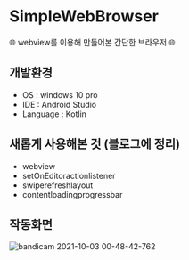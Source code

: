 # SimpleWebBrowser
🌐 webview를 이용해 만들어본 간단한 브라우저 🌐

## 개발환경

* OS : windows 10 pro
* IDE : Android Studio
* Language : Kotlin

## 새롭게 사용해본 것 (블로그에 정리)

* webview
* setOnEditoractionlistener
* swiperefreshlayout
* contentloadingprogressbar

## 작동화면

![bandicam 2021-10-03 00-48-42-762](https://user-images.githubusercontent.com/62370144/135723691-6973680d-8c5b-474e-b4a9-552b3a393d82.gif)

